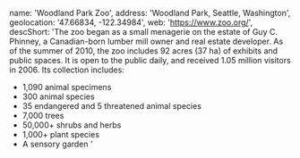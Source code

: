 name: 'Woodland Park Zoo',
address: 'Woodland Park, Seattle, Washington',
geolocation: '47.66834, -122.34984',
web: 'https://www.zoo.org/',
descShort: 'The zoo began as a small menagerie on the estate of Guy C. Phinney, a Canadian-born lumber mill owner and real estate developer. As of the summer of 2010, the zoo includes 92 acres (37 ha) of exhibits and public spaces. It is open to the public daily, and received 1.05 million visitors in 2006. Its collection includes:

* 1,090 animal specimens
* 300 animal species
* 35 endangered and 5 threatened animal species
* 7,000 trees
* 50,000+ shrubs and herbs
* 1,000+ plant species
* A sensory garden
'


